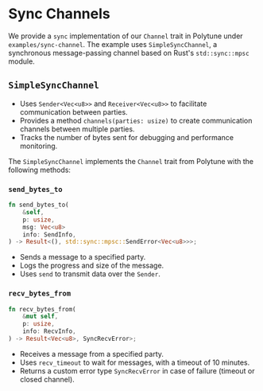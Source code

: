 # Sync Channels

We provide a `sync` implementation of our `Channel` trait in Polytune under `examples/sync-channel`. The example uses `SimpleSyncChannel`, a synchronous message-passing channel based on Rust's `std::sync::mpsc` module.

## `SimpleSyncChannel`

- Uses `Sender<Vec<u8>>` and `Receiver<Vec<u8>>` to facilitate communication between parties.
- Provides a method `channels(parties: usize)` to create communication channels between multiple parties.
- Tracks the number of bytes sent for debugging and performance monitoring.

The `SimpleSyncChannel` implements the `Channel` trait from Polytune with the following methods:

### `send_bytes_to`

```rust
fn send_bytes_to(
    &self,
    p: usize,
    msg: Vec<u8>
    info: SendInfo,
) -> Result<(), std::sync::mpsc::SendError<Vec<u8>>>;
```

- Sends a message to a specified party.
- Logs the progress and size of the message.
- Uses `send` to transmit data over the `Sender`.

### `recv_bytes_from`

```rust
fn recv_bytes_from(
    &mut self,
    p: usize,
    info: RecvInfo,
) -> Result<Vec<u8>, SyncRecvError>;
```

- Receives a message from a specified party.
- Uses `recv_timeout` to wait for messages, with a timeout of 10 minutes.
- Returns a custom error type `SyncRecvError` in case of failure (timeout or closed channel).
